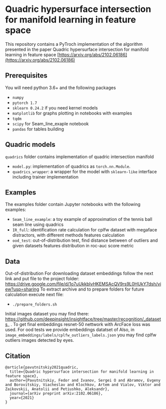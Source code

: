# Quadric hypersurface intersection for manifold learning in feature space

This repository contains a PyTroch implementation of the algorithm presented in the paper Quadric hypersurface intersection for manifold learning in feature space
[https://arxiv.org/abs/2102.06186](https://arxiv.org/abs/2102.06186)

## Prerequisites

You will need python 3.6+ and the following packages

- `numpy`
- `pytorch 1.7`
- `sklearn 0.24.2` if you need kernel models
- `matplotlib` for graphs plotting in notebooks with examples
- `tqdm`
- `scipy` for Seam_line_exaple notebook
- `pandas` for tables building


## Quadric models

`quadrics` folder contains implementation of quadric intersection manifold

- `model.py`: implementation of quadrics as `torch.nn.Module`.
- `quadrics_wrapper`: a wrapper for the model with `sklearn-like` interface including trainer implementation

## Examples

The examples folder contain Jupyter notebooks with the following examples:

- `Seam_line_example`: a toy example of approximation of the tennis ball seam line using quadrics
- `IR_full`: identification rate calculation for cplfw dataset with megaface distractors, with different methods features calculation  
- `ood_test`: out-of-distribution test, find distance between of outliers and given datasets features distribution in roc-auc score metric

## Data
Out-of-distribution 
For downloading dataset embeddings follow the next link and put file to the project folder:
https://drive.google.com/file/d/1o7uUkkbIvHKEMSAcQV9rs9L0HUkY7dsh/view?usp=sharing
To extract archive and to prepare folders for future calculation execute next file:

- `./prepare_folders.sh`

Initial images dataset you may find there: https://github.com/deepinsight/insightface/tree/master/recognition/_datasets_ . To get final embeddings resnet-50 nettwork with ArcFace loss was used. For ood tests we provide embeddings datatset of  Also, in `image_embeddings/labels/cplfw_outliers_labels.json` you may find cplfw outliers images detected by eyes. 

## Citation
```
@article{pavutnitskiy2021quadric,
  title={Quadric hypersurface intersection for manifold learning in feature space},
  author={Pavutnitskiy, Fedor and Ivanov, Sergei O and Abramov, Evgeny and Borovitskiy, Viacheslav and Klochkov, Artem and Vialov, Viktor and Zaikovskii, Anatolii and Petiushko, Aleksandr},
  journal={arXiv preprint arXiv:2102.06186},
  year={2021}
}
```
